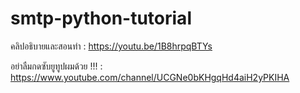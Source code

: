 # smtp-python-tutorial

คลิปอธิบายและสอนทำ : https://youtu.be/1B8hrpqBTYs

อย่าลืมกดซับยูทูปผมด้วย !!! : https://www.youtube.com/channel/UCGNe0bKHgqHd4aiH2yPKIHA
